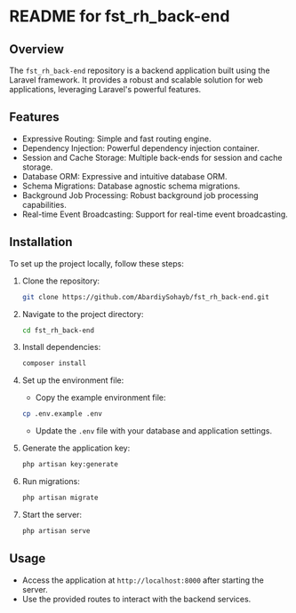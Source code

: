 # README for fst_rh_back-end

## Overview

The `fst_rh_back-end` repository is a backend application built using the Laravel framework. It provides a robust and scalable solution for web applications, leveraging Laravel's powerful features.

## Features

- Expressive Routing: Simple and fast routing engine.
- Dependency Injection: Powerful dependency injection container.
- Session and Cache Storage: Multiple back-ends for session and cache storage.
- Database ORM: Expressive and intuitive database ORM.
- Schema Migrations: Database agnostic schema migrations.
- Background Job Processing: Robust background job processing capabilities.
- Real-time Event Broadcasting: Support for real-time event broadcasting.

## Installation

To set up the project locally, follow these steps:

1. Clone the repository:
   ```bash
   git clone https://github.com/AbardiySohayb/fst_rh_back-end.git
   ```

2. Navigate to the project directory:
   ```bash
   cd fst_rh_back-end
   ```

3. Install dependencies:
   ```bash
   composer install
   ```

4. Set up the environment file:
   - Copy the example environment file:
   ```bash
   cp .env.example .env
   ```
   - Update the `.env` file with your database and application settings.

5. Generate the application key:
   ```bash
   php artisan key:generate
   ```

6. Run migrations:
   ```bash
   php artisan migrate
   ```

7. Start the server:
   ```bash
   php artisan serve
   ```

## Usage

- Access the application at `http://localhost:8000` after starting the server.
- Use the provided routes to interact with the backend services.


